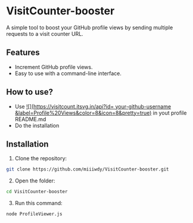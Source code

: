 # VisitCounter-booster

A simple tool to boost your GitHub profile views by sending multiple requests to a visit counter URL.

## Features
- Increment GitHub profile views.
- Easy to use with a command-line interface.

## How to use?
- Use  [![](https://visitcount.itsvg.in/api?id= your-github-username &label=Profile%20Views&color=8&icon=8&pretty=true)](https://visitcount.itsvg.in) in yout profile README.md
- Do the installation

## Installation
1. Clone the repository:
  ```bash
  git clone https://github.com/miiiwdy/VisitCounter-booster.git
  ```
2. Open the folder:
  ```bash
  cd VisitCounter-booster
  ```
3. Run this command:
  ```bash
  node ProfileViewer.js
  ```
